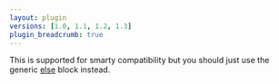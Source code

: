 ```yaml
---
layout: plugin
versions: [1.0, 1.1, 1.2, 1.3]
plugin_breadcrumb: true
---
```


This is supported for smarty compatibility but you should just use the generic [else](/documentation/1.2.x/blocks/else.html) block instead.